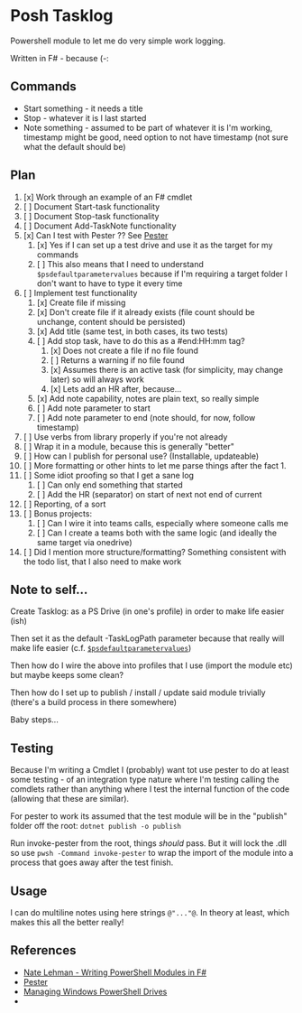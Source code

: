 # Posh Tasklog

Powershell module to let me do very simple work logging.

Written in F# - because (-:

## Commands

* Start something - it needs a title
* Stop - whatever it is I last started
* Note something - assumed to be part of whatever it is I'm working, timestamp might be good, need option to not have timestamp (not sure what the default should be)

## Plan

1. [x] Work through an example of an F# cmdlet
1. [ ] Document Start-task functionality
1. [ ] Document Stop-task functionality
1. [ ] Document Add-TaskNote functionality
1. [x] Can I test with Pester ?? See [Pester](https://pester.dev)
   1. [x] Yes if I can set up a test drive and use it as the target for my commands
   1. [ ] This also means that I need to understand `$psdefaultparametervalues` because if I'm requiring a target folder I don't want to have to type it every time
1. [ ] Implement test functionality
   1. [x] Create file if missing
   1. [x] Don't create file if it already exists (file count should be unchange, content should be persisted)
   1. [x] Add title (same test, in both cases, its two tests)
   1. [ ] Add stop task, have to do this as a #end:HH:mm tag?
      1. [x]  Does not create a file if no file found
      1. [ ]  Returns a warning if no file found
      1. [x]  Assumes there is an active task (for simplicity, may change later) so will always work
      1. [x]  Lets add an HR after, because...
   1. [x] Add note capability, notes are plain text, so really simple
   1. [ ] Add note parameter to start
   1. [ ] Add note parameter to end (note should, for now, follow timestamp)
1. [ ] Use verbs from library properly if you're not already
1. [ ] Wrap it in a module, because this is generally "better"
1. [ ] How can I publish for personal use? (Installable, updateable)
1. [ ] More formatting or other hints to let me parse things after the fact
   1. 
1. [ ] Some idiot proofing so that I get a sane log
   1. [ ] Can only end something that started
   1. [ ] Add the HR (separator) on start of next not end of current
1. [ ] Reporting, of a sort
1. [ ] Bonus projects:
   1. [ ] Can I wire it into teams calls, especially where someone calls me
   1. [ ] Can I create a teams both with the same logic (and ideally the same target via onedrive)
1. [ ] Did I mention more structure/formatting? Something consistent with the todo list, that I also need to make work

## Note to self...

Create Tasklog: as a PS Drive (in one's profile) in order to make life easier (ish)

Then set it as the default -TaskLogPath parameter because that really will make life easier (c.f. [`$psdefaultparametervalues`](https://docs.microsoft.com/en-us/powershell/module/microsoft.powershell.core/about/about_parameters_default_values?view=powershell-7.1))

Then how do I wire the above into profiles that I use (import the module etc) but maybe keeps some clean?

Then how do I set up to publish / install / update said module trivially (there's a build process in there somewhere)

Baby steps...

## Testing

Because I'm writing a Cmdlet I (probably) want tot use pester to do at least some testing - of an integration type nature where I'm testing calling the comdlets rather than anything where I test the internal function of the code (allowing that these are similar).

For pester to work its assumed that the test module will be in the "publish" folder off the root: `dotnet publish -o publish`

Run invoke-pester from the root, things _should_ pass. But it will lock the .dll so use `pwsh -Command invoke-pester` to wrap the import of the module into a process that goes away after the test finish.

## Usage

I can do multiline notes using here strings `@"..."@`. In theory at least, which makes this all the better really!

## References

* [Nate Lehman - Writing PowerShell Modules in F#](https://medium.com/@natelehman/writing-powershell-modules-in-f-ed52704d97ed)
* [Pester](https://pester.dev)
* [Managing Windows PowerShell Drives](https://docs.microsoft.com/en-us/powershell/scripting/samples/managing-windows-powershell-drives?view=powershell-7.1)
* 